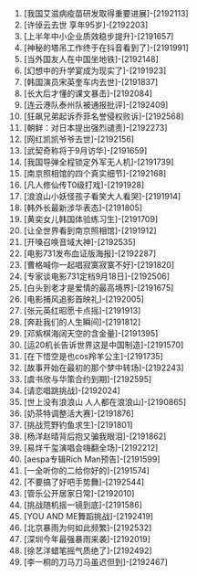
1. [我国艾滋病疫苗研发取得重要进展]-[2192113]
1. [许倬云去世 享年95岁]-[2192203]
1. [上半年中小企业质效稳步提升]-[2191657]
1. [神秘的塔吊工作终于在抖音看到了]-[2191991]
1. [当外国友人在中国坐地铁]-[2192148]
1. [幻想中的升学宴成为现实了]-[2191923]
1. [韩国演员宋英奎车内去世]-[2191837]
1. [长大后才懂的课文暴击]-[2192084]
1. [连云港队泰州队被通报批评]-[2192409]
1. [狂飙兄弟起诉乔菲名誉侵权败诉]-[2192568]
1. [朝鲜：对日本提出强烈谴责]-[2192273]
1. [网红凯凯爷爷去世]-[2192156]
1. [武契奇称将于9月访华]-[2191659]
1. [我国导弹全程锁定外军无人机]-[2191739]
1. [南京照相馆的四个真实细节]-[2192168]
1. [凡人修仙传T0级打戏]-[2191928]
1. [浪浪山小妖怪孩子看笑大人看哭]-[2191914]
1. [韩外长最新涉华表态]-[2191805]
1. [黄奕女儿韩国体验练习生]-[2191709]
1. [让全世界看到南京照相馆]-[2191912]
1. [开嗓召唤音域大神]-[2192535]
1. [电影731发布血证版海报]-[2192287]
1. [曹格喊你一起唱寂寞寂寞不好]-[2191820]
1. [专家谈电影731定档9月18日]-[2192506]
1. [白头到老才是爱情的最高境界]-[2191675]
1. [电影捕风追影首映礼]-[2192005]
1. [张元英红昭愿卡点摇]-[2191913]
1. [奔赴我们的人生瞬间]-[2191812]
1. [邓紫棋海阔天空的含金量]-[2191395]
1. [运20机长告诉世界这是中国制造]-[2191570]
1. [在下悟空是也cos羚羊公主]-[2191735]
1. [故事开始在最初的那个梦中转场]-[2192243]
1. [虞书欣与华策合约到期]-[2192595]
1. [请恋唱跳挑战]-[2192024]
1. [世上没有浪浪山 人人都在浪浪山]-[2190865]
1. [奶茶特调整活大赛]-[2191876]
1. [挑战荒野钓鱼求生]-[2191801]
1. [杨洋赵晴背后抱又骗我眼泪]-[2191862]
1. [易烊千玺演唱会嗨翻全场]-[2192212]
1. [aespa专辑Rich Man预告]-[2191599]
1. [一全听你的二给你好的]-[2191574]
1. [不要搞了好吧手势舞]-[2192544]
1. [管乐公开居家日常]-[2192010]
1. [挑战随机摇一镜到底]-[2191586]
1. [YOU AND ME舞蹈挑战]-[2192419]
1. [北京暴雨为何如此频繁]-[2192532]
1. [深圳今年最强暴雨来袭]-[2192019]
1. [徐艺洋蜡笔摇气质绝了]-[2192492]
1. [李一桐的刀马刀马虽迟但到]-[2192467]